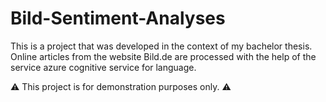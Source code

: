 # Bild-Sentiment-Analyses

This is a project that was developed in the context of my bachelor thesis.
Online articles from the website Bild.de are processed with the help of the service azure cognitive service for language.

:warning: This project is for demonstration purposes only. :warning:
